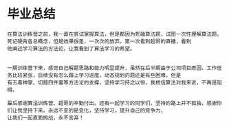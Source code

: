 # 毕业总结
    
    在算法训练营之前，我一直在尝试掌握算法，但是都因为死磕算法题，试图一次性理解算法题，死记硬背各总概念，但是效果很差，一次次的放弃。第一次看到超哥的直播，看到
    他阐述学习算法的方法论，让我看到了算法学习的希望。
    
    
    一期训练营下来，感觉自己解题思路和能力明显提升，虽然在后半期由于公司项目原因，工作任务比较紧张，后续没有怎么跟上学习进度，动态规划的题还是有些困难，但是
    有五毒神掌、切题四件套等方法论的支撑，坚持学习持之以恒，我相信算法对我来说，不再是阻碍。
    
    最后感谢算法训练营、超哥的辛勤付出。还有一起学习的同学们，坚持的路上并不孤独，感谢你们让我坚持下来。永远不变的是变化，坚持学习，提升自己的竞争力，
    让我们一起直面挑战，永不言弃！
    
    
    

